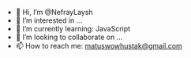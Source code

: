 - 👋 Hi, I’m @NefrayLaysh
- 👀 I’m interested in ...
- 🌱 I’m currently learning: JavaScript
- 💞️ I’m looking to collaborate on ...
- 📫 How to reach me: matuswowhustak@gmail.com

<!---
NefrayLaysh/NefrayLaysh is a ✨ special ✨ repository because its `README.md` (this file) appears on your GitHub profile.
You can click the Preview link to take a look at your changes.
--->
